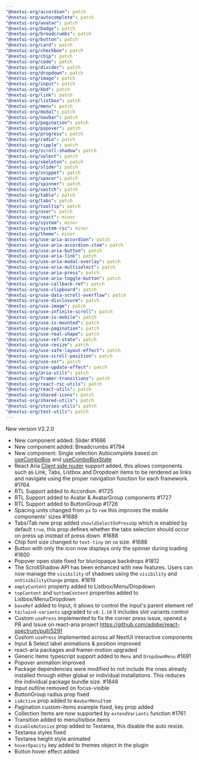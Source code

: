 ```yaml
---
"@nextui-org/accordion": patch
"@nextui-org/autocomplete": patch
"@nextui-org/avatar": patch
"@nextui-org/badge": patch
"@nextui-org/breadcrumbs": patch
"@nextui-org/button": patch
"@nextui-org/card": patch
"@nextui-org/checkbox": patch
"@nextui-org/chip": patch
"@nextui-org/code": patch
"@nextui-org/divider": patch
"@nextui-org/dropdown": patch
"@nextui-org/image": patch
"@nextui-org/input": patch
"@nextui-org/kbd": patch
"@nextui-org/link": patch
"@nextui-org/listbox": patch
"@nextui-org/menu": patch
"@nextui-org/modal": patch
"@nextui-org/navbar": patch
"@nextui-org/pagination": patch
"@nextui-org/popover": patch
"@nextui-org/progress": patch
"@nextui-org/radio": patch
"@nextui-org/ripple": patch
"@nextui-org/scroll-shadow": patch
"@nextui-org/select": patch
"@nextui-org/skeleton": patch
"@nextui-org/slider": patch
"@nextui-org/snippet": patch
"@nextui-org/spacer": patch
"@nextui-org/spinner": patch
"@nextui-org/switch": patch
"@nextui-org/table": patch
"@nextui-org/tabs": patch
"@nextui-org/tooltip": patch
"@nextui-org/user": patch
"@nextui-org/react": minor
"@nextui-org/system": minor
"@nextui-org/system-rsc": minor
"@nextui-org/theme": minor
"@nextui-org/use-aria-accordion": patch
"@nextui-org/use-aria-accordion-item": patch
"@nextui-org/use-aria-button": patch
"@nextui-org/use-aria-link": patch
"@nextui-org/use-aria-modal-overlay": patch
"@nextui-org/use-aria-multiselect": patch
"@nextui-org/use-aria-press": patch
"@nextui-org/use-aria-toggle-button": patch
"@nextui-org/use-callback-ref": patch
"@nextui-org/use-clipboard": patch
"@nextui-org/use-data-scroll-overflow": patch
"@nextui-org/use-disclosure": patch
"@nextui-org/use-image": patch
"@nextui-org/use-infinite-scroll": patch
"@nextui-org/use-is-mobile": patch
"@nextui-org/use-is-mounted": patch
"@nextui-org/use-pagination": patch
"@nextui-org/use-real-shape": patch
"@nextui-org/use-ref-state": patch
"@nextui-org/use-resize": patch
"@nextui-org/use-safe-layout-effect": patch
"@nextui-org/use-scroll-position": patch
"@nextui-org/use-ssr": patch
"@nextui-org/use-update-effect": patch
"@nextui-org/aria-utils": patch
"@nextui-org/framer-transitions": patch
"@nextui-org/react-rsc-utils": patch
"@nextui-org/react-utils": patch
"@nextui-org/shared-icons": patch
"@nextui-org/shared-utils": patch
"@nextui-org/stories-utils": patch
"@nextui-org/test-utils": patch
---
```


New version V2.2.0

- New component added: Slider #1686
- New component added: Breadcrumbs #1794
- New component: Single selection Autocomplete based on [useComboBox](https://react-spectrum.adobe.com/react-aria/useComboBox.html#usecombobox) and [useComboBoxState](https://react-spectrum.adobe.com/react-stately/useComboBoxState.html#usecomboboxstate)
- React Aria [Client side router](https://react-spectrum.adobe.com/react-aria/routing.html) support added, this allows components such as Link, Tabs, Listbox and Dropdown items to be rendered as links and navigate using the proper navigation function for each framework. #1764
- RTL Support added to Accordion. #1725
- RTL Support added to Avatar & AvatarGroup components #1727
- RTL Support added to ButtonGroup #1726
- Spacing units changed from `px` to `rem` this improves the mobile components' sizes #1688
- Tabs/Tab new prop added `shouldSelectOnPressUp` which is enabled by default `true`, this prop defines whether the tabs selection should occur on press up instead of press down. #1688
- Chip font size changed to `text-tiny` on `sm` size. #1688
- Button with only the icon now displays only the spinner during loading #1800
- Popover open state fixed for blur/opaque backdrops #1812
- The ScrollShadow API has been enhanced with new features. Users can now manage the `visibility` of shadows using the `visibility` and `onVisibilityChange` props. #1819
- `emptyContent` property added to Listbox/Menu/Dropdown
- `topContent` and `bottomContent` properties added to Listbox/Menu/Dropdown
- `baseRef` added to Input, it allows to control the input's parent element ref
- `tailwind-variants` upgraded to `v0.1.18` it includes slot variants control
- Custom `usePress` implemented to fix the corner press issue, opened a PR and Issue on react-aria project https://github.com/adobe/react-spectrum/pull/5291
- Custom `usePress` implemented across all NextUI interactive components
- Input & Select label animations & position improved
- react-aria packages and framer-motion upgraded
- Generic items typescript support added to `Menu` and `DropdownMenu` #1691
- Popover animation improved
- Package dependencies were modified to not include the ones already installed through either global or individual installations. This reduces the individual package bundle size. #1848
- Input outline removed on focus-visible
- ButtonGroup radius prop fixed
- `isActive` prop added to `NavbarMenuItem`
- Pagination custom-items example fixed, key prop added
- Collection Items are now supported by `extendVariants` function #1761
- Transition added to menu/listbox items
- `disableAutosize` prop added to Textarea, this disable the auto resize.
- Textarea styles fixed
- Textarea height style animated
- `hoverOpacity` key added to themes object in the plugin
- Button hover effect added
